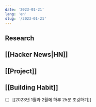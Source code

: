 ```yaml
---
date: '2023-01-21'
lang: 'en'
slug: '/2023-01-21'
---
```


## Research

## [[Hacker News|HN]]

## [[Project]]

## [[Building Habit]]

- [ ] [[2023년 1월과 2월에 하루 25분 조깅하기]]
